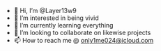 - 👋 Hi, I’m @Layer13w9
- 👀 I’m interested in being vivid
- 🌱 I’m currently learning everything
- 💞️ I’m looking to collaborate on likewise projects
- 📫 How to reach me @ only1me024@icloud.com

<!---
Layer13w9/Layer13w9 is a ✨ special ✨ repository because its `README.md` (this file) appears on your GitHub profile.
You can click the Preview link to take a look at your changes.
--->
